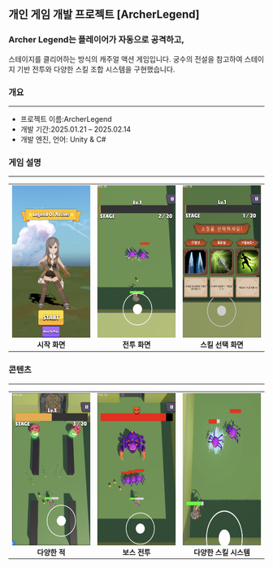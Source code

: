 ## 개인 게임 개발 프로젝트 [ArcherLegend]
### Archer Legend는 플레이어가 자동으로 공격하고, 
스테이지를 클리어하는 방식의 캐주얼 액션 게임입니다.
궁수의 전설을 참고하여 스테이지 기반 전투와 다양한 스킬 조합 시스템을 구현했습니다.

### 개요
* * *
- 프로젝트 이름:ArcherLegend
- 개발 기간:2025.01.21 – 2025.02.14  
- 개발 엔진, 언어: Unity & C#  

### 게임 설명
* * *

<table>
  <tr>
    <td align="center" width="33%">
      <img src="Assets/ArcherPic3.png" height="300px"><br>
      <b>시작 화면</b>
    </td>
    <td align="center" width="33%">
      <img src="Archerpic4.png" height="300px"><br>
      <b>전투 화면</b>
    </td>
    <td align="center" width="33%">
      <img src="Assets/ArcherPic2.png" height="300px"><br>
      <b>스킬 선택 화면</b>
    </td>
  </tr>
</table>

### 콘텐츠
* * *

<table>
  <tr>
    <td align="center" width="33%">
      <img src="ArcherPic5.png" height="300px"><br>
      <b>다양한 적</b>
    </td>
    <td align="center" width="33%">
      <img src="Assets/ArcherPic1.png" height="300px"><br>
      <b>보스 전투</b>
    </td>
    <td align="center" width="33%">
      <img src="ArcherPic6.png" height="300px"><br>
      <b>다양한 스킬 시스템</b>
    </td>
  </tr>
</table>







